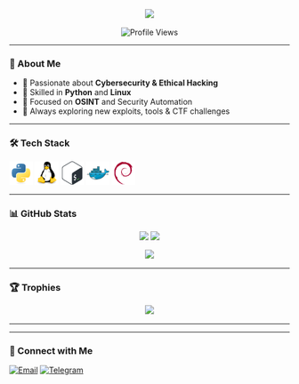 <div align="center">

<img src="https://readme-typing-svg.herokuapp.com?font=Fira+Code&weight=700&size=24&duration=3000&pause=700&color=00FF00&center=true&vCenter=true&width=700&lines=>+Hi%2C+I'm+L1A_404+(l1a404);>+Cybersecurity+Researcher+%26+Ethical+Hacker;>+Python+%7C+Linux+%7C+OSINT+%7C+Automation;>+Always+Learning+%26+Exploring+🔍" />

![Profile Views](https://komarev.com/ghpvc/?username=l1a404&style=for-the-badge&color=brightgreen)

</div>

---

### 👤 About Me
- 🔐 Passionate about **Cybersecurity & Ethical Hacking**
- 🐍 Skilled in **Python** and **Linux**
- 🧭 Focused on **OSINT** and Security Automation
- 🎯 Always exploring new exploits, tools & CTF challenges  

---

### 🛠️ Tech Stack
<p align="left">
  <img src="https://raw.githubusercontent.com/devicons/devicon/master/icons/python/python-original.svg" width="42" height="42" />
  <img src="https://raw.githubusercontent.com/devicons/devicon/master/icons/linux/linux-original.svg" width="42" height="42" />
  <img src="https://raw.githubusercontent.com/devicons/devicon/master/icons/bash/bash-original.svg" width="42" height="42" />
  <img src="https://raw.githubusercontent.com/devicons/devicon/master/icons/docker/docker-original.svg" width="42" height="42" />
  <img src="https://raw.githubusercontent.com/devicons/devicon/master/icons/debian/debian-original.svg" width="42" height="42" />
</p>

---

### 📊 GitHub Stats
<p align="center">
  <img src="https://github-readme-stats.vercel.app/api?username=l1a404&show_icons=true&theme=merko&hide_border=true" height="160" />
  <img src="https://github-readme-streak-stats.herokuapp.com/?user=l1a404&theme=merko&hide_border=true" height="160" />
</p>

<p align="center">
  <img src="https://github-readme-stats.vercel.app/api/top-langs/?username=l1a404&layout=compact&theme=merko&hide_border=true" height="140" />
</p>

---

### 🏆 Trophies
<p align="center">
  <img src="https://github-profile-trophy.vercel.app/?username=l1a404&theme=matrix&no-bg=true&no-frame=true&margin-w=8" />
</p>

---

---

### 📡 Connect with Me
[![Email](https://img.shields.io/badge/Email-Contact-green?style=for-the-badge&logo=gmail)](mailto:l1a404.dev@gmail.com)
[![Telegram](https://img.shields.io/badge/Telegram-@yourhandle-blue?style=for-the-badge&logo=telegram)](https://t.me/yourhandle)